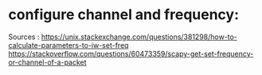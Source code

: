# configure channel and frequency:

Sources : 
https://unix.stackexchange.com/questions/381298/how-to-calculate-parameters-to-iw-set-freq
https://stackoverflow.com/questions/60473359/scapy-get-set-frequency-or-channel-of-a-packet

<!--stackedit_data:
eyJoaXN0b3J5IjpbMTMxNTYzMjE1MV19
-->